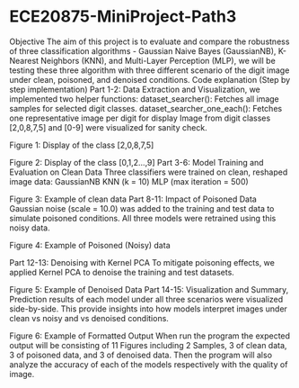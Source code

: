 # ECE20875-MiniProject-Path3
Objective
The aim of this project is to evaluate and compare the robustness of three classification algorithms - Gaussian Naive Bayes (GaussianNB), K-Nearest Neighbors (KNN), and Multi-Layer Perception (MLP), we will be testing these three algorithm with three different scenario of the digit image under clean, poisoned, and denoised conditions.
Code explanation (Step by step implementation)
Part 1-2: Data Extraction and Visualization, we implemented two helper functions:
dataset_searcher(): Fetches all image samples for selected digit classes.
dataset_searcher_one_each(): Fetches one representative image per digit for display
Image from digit classes [2,0,8,7,5] and [0-9] were visualized for sanity check.

Figure 1: Display of the class [2,0,8,7,5]

Figure 2: Display of the class [0,1,2…,9]
Part 3-6: Model Training and Evaluation on Clean Data Three classifiers were trained on clean, reshaped image data:
GaussianNB
KNN (k = 10)
MLP (max iteration = 500)

Figure 3: Example of clean data
Part 8-11: Impact of Poisoned Data Gaussian noise (scale = 10.0) was added to the training and test data to simulate poisoned conditions.  All three models were retrained using this noisy data.

Figure 4: Example of Poisoned (Noisy) data

Part 12-13: Denoising with Kernel PCA To mitigate poisoning effects, we applied Kernel PCA to denoise the training and test datasets.

Figure 5: Example of Denoised Data
Part 14-15: Visualization and Summary, Prediction results of each model under all three scenarios were visualized side-by-side.  This provide insights into how models interpret images under clean vs noisy and vs denoised conditions.

Figure 6: Example of Formatted Output
When run the program the expected output will be consisting of 11 Figures including
2 Samples, 3 of clean data, 3 of poisoned data, and 3 of denoised data.
Then the program will also analyze the accuracy of each of the models respectively with the quality of image.

